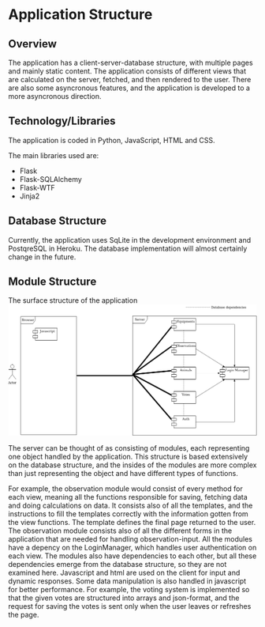 # Application Structure
## Overview
The application has a client-server-database structure, with multiple pages and mainly static content. The application consists of different views that are calculated on the server, fetched, and then rendered to the user. There are also some asyncronous features, and the application is developed to a more asyncronous direction.

## Technology/Libraries
The application is coded in Python, JavaScript, HTML and CSS.

The main libraries used are:
  * Flask
  * Flask-SQLAlchemy
  * Flask-WTF
  * Jinja2
  
## Database Structure
Currently, the application uses SqLite in the development environment and PostqreSQL in Heroku. The database implementation will almost certainly change in the future.

## Module Structure
The surface structure of the application
![](https://github.com/LauriTahvanainen/GameTracker/blob/master/documentation/pictures/module_structure.png)

The server can be thought of as consisting of modules, each representing one object handled by the application. This structure is based extensively on the database structure, and the insides of the modules are more complex than just representing the object and have different types of functions.

For example, the observation module would consist of every method for each view, meaning all the functions responsible for saving, fetching data and doing calculations on data. It consists also of all the templates, and the instructions to fill the templates correctly with the information gotten from the view functions. The template defines the final page returned to the user. The observation module consists also of all the different forms in the application that are needed for handling observation-input.
All the modules have a depency on the LoginManager, which handles user authentication on each view. The modules also have dependencies to each other, but all these dependencies emerge from the database structure, so they are not examined here.
Javascript and html are used on the client for input and dynamic responses. Some data manipulation is also handled in javascript for better performance. For example, the voting system is implemented so that the given votes are structured into arrays and json-format, and the request for saving the votes is sent only when the user leaves or refreshes the page.
